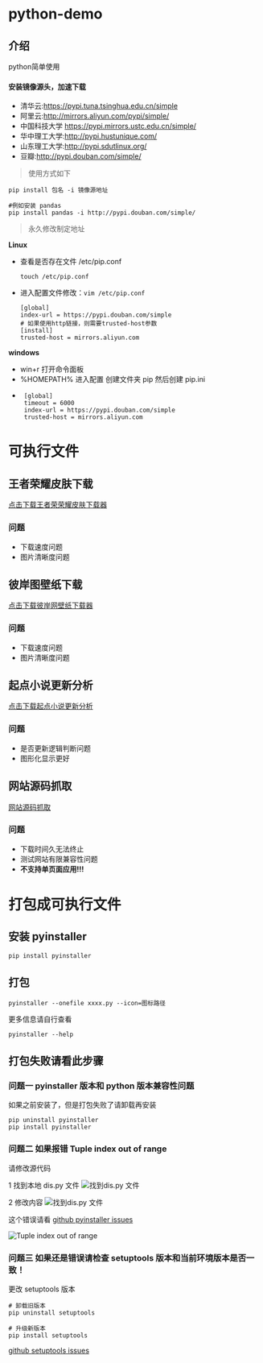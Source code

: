 # python-demo

## 介绍
python简单使用
#### 安装镜像源头，加速下载
 - 清华云:https://pypi.tuna.tsinghua.edu.cn/simple
 - 阿里云:http://mirrors.aliyun.com/pypi/simple/
 - 中国科技大学 https://pypi.mirrors.ustc.edu.cn/simple/
 - 华中理工大学:http://pypi.hustunique.com/
 - 山东理工大学:http://pypi.sdutlinux.org/ 
 - 豆瓣:http://pypi.douban.com/simple/
> 使用方式如下

~~~shell
pip install 包名 -i 镜像源地址

#例如安装 pandas
pip install pandas -i http://pypi.douban.com/simple/
~~~


>永久修改制定地址

**Linux**
 - 查看是否存在文件 /etc/pip.conf
    ~~~shell
    touch /etc/pip.conf
    
    ~~~
 - 进入配置文件修改：`vim /etc/pip.conf`
    ~~~shell
    [global]
    index-url = https://pypi.douban.com/simple
    # 如果使用http链接，则需要trusted-host参数
    [install]
    trusted-host = mirrors.aliyun.com
    ~~~


**windows**
 - win+r 打开命令面板
 - %HOMEPATH% 进入配置 创建文件夹 pip 然后创建 pip.ini
 - ~~~shell
    [global]
    timeout = 6000
    index-url = https://pypi.douban.com/simple
    trusted-host = mirrors.aliyun.com
   ~~~
   

# 可执行文件

## 王者荣耀皮肤下载
[点击下载王者荣荣耀皮肤下载器](https://github.com/wuxin0011/python-demo/releases/download/1.0/wzry_pic.exe)
### 问题
- 下载速度问题
- 图片清晰度问题


## 彼岸图壁纸下载
[点击下载彼岸网壁纸下载器](https://github.com/wuxin0011/python-demo/releases/download/1.0/picture_biantu.exe)

### 问题
- 下载速度问题
- 图片清晰度问题


## 起点小说更新分析

[点击下载起点小说更新分析](https://github.com/wuxin0011/python-demo/releases/download/1.0/qd_novel_info.exe)

### 问题
- 是否更新逻辑判断问题
-  图形化显示更好


## 网站源码抓取

[网站源码抓取](https://github.com/wuxin0011/python-demo/releases/download/1.0/qd_novel_info.exe)

### 问题
- 下载时间久无法终止
- 测试网站有限兼容性问题
- **不支持单页面应用!!!**


# 打包成可执行文件

## 安装 pyinstaller

```shell
pip install pyinstaller
```

## 打包

```shell
pyinstaller --onefile xxxx.py --icon=图标路径
```

更多信息请自行查看

```shell
pyinstaller --help
```


## 打包失败请看此步骤


### 问题一 pyinstaller 版本和 python 版本兼容性问题


如果之前安装了，但是打包失败了请卸载再安装

```shell
pip uninstall pyinstaller
pip install pyinstaller
```


### 问题二 如果报错 Tuple index out of range

请修改源代码


1 找到本地 dis.py 文件
![找到dis.py 文件](./note-img/python-update-dis-1.png)


2 修改内容
![找到dis.py 文件](./note-img/python-dis-update.png)


这个错误请看 [github pyinstaller issues](https://github.com/pyinstaller/pyinstaller/issues/6301)

![Tuple index out of range](./note-img/python-dis-update-answer.png)


### 问题三 如果还是错误请检查 setuptools 版本和当前环境版本是否一致！

更改 setuptools 版本

```shell
# 卸载旧版本
pip uninstall setuptools

# 升级新版本
pip install setuptools
```

[github setuptools issues ](https://github.com/pypa/setuptools/issues)